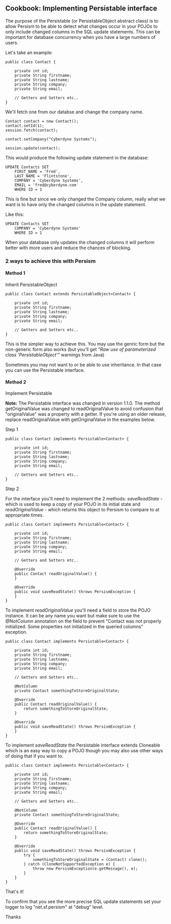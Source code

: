 ## Cookbook: Implementing Persistable interface

The purpose of the Persistable (or PersistableObject abstract class) is to allow Persism to be able to detect what 
changes occur in your POJOs to only include changed columns in the SQL update statements. This can be important for 
database concurrency when you have a large numbers of users.

Let's take an example:
```
public class Contact {

    private int id;
    private String firstname;
    private String lastname;
    private String company;
    private String email;
    
    // Getters and Setters etc..
}
```

We'll fetch one from our databse and change the company name.

```
Contact contact = new Contact();
contact.setId(1);
session.fetch(contact);

contact.setCompany("Cyberdyne Systems");

session.update(contact);
```

This would produce the following update statement in the database:

```
UPDATE Contacts SET 
    FIRST_NAME = 'Fred', 
    LAST_NAME = 'Flintstone', 
    COMPANY = 'Cyberdyne Systems', 
    EMAIL = 'fred@cyberdyne.com' 
    WHERE ID = 1       
```
This is fine but since we only changed the Company column, really what we want is to have only the changed 
columns in the update statement.

Like this:

```
UPDATE Contacts SET 
    COMPANY = 'Cyberdyne Systems' 
    WHERE ID = 1       
```
When your database only updates the changed columns it will perform better with more users and reduce the chances of blocking.

### 2 ways to achieve this with Persism

#### Method 1

Inherit PersistableObject

```
public class Contact extends PersistableObject<Contact> {

    private int id;
    private String firstname;
    private String lastname;
    private String company;
    private String email;
    
    // Getters and Setters etc..
}
```
This is the simpler way to achieve this. You may use the genric form but the non-generic form also works 
(but you'll get *"Raw use of parameterized class 'PersistableObject'"* warnings from Java)

Sometimes you may not want to or be able to use inheritance. In that case you can use the Persistable interface.

#### Method 2

Implement Persistable

**Note:** The Persistable interface was changed in version 1.1.0. The method getOriginalValue was changed to readOriginalValue 
to avoid confusion that "originalValue" was a property with a getter. If you're using an older release, replace
readOriginalValue with getOriginalValue in the examples below.

Step 1

```
public class Contact implements Persistable<Contact> {

    private int id;
    private String firstname;
    private String lastname;
    private String company;
    private String email;
    
    // Getters and Setters etc..
}
```
Step 2

For the interface you'll need to implement the 2 methods: *saveReadState* - which is used to keep a copy of your POJO 
in its initial state and *readOriginalValue* - which returns this object to Persism to compare to at appropriate times.

```
public class Contact implements Persistable<Contact> {

    private int id;
    private String firstname;
    private String lastname;
    private String company;
    private String email;
    
    // Getters and Setters etc..

    @Override
    public Contact readOriginalValue() {
    }
    
    @Override
    public void saveReadState() throws PersismException {
    }
}
```

To implement *readOriginalValue* you'll need a field to store the POJO instance. It can be any name you want but make sure 
to use the *@NotColumn* annotation on the field to prevent "Contact was not properly initialized. Some properties not 
initialized in the queried columns" exception.

```
public class Contact implements Persistable<Contact> {

    private int id;
    private String firstname;
    private String lastname;
    private String company;
    private String email;
    
    // Getters and Setters etc..

    @NotColumn
    private Contact somethingToStoreOriginalState;

    @Override
    public Contact readOriginalValue() {
        return somethingToStoreOriginalState;
    }

    @Override
    public void saveReadState() throws PersismException {
    }   
}
```

To implement *saveReadState* the Persistable interface extends Cloneable which is an easy way 
to copy a POJO though you may also use other ways of doing that if you want to. 

```
public class Contact implements Persistable<Contact> {

    private int id;
    private String firstname;
    private String lastname;
    private String company;
    private String email;
    
    // Getters and Setters etc..

    @NotColumn
    private Contact somethingToStoreOriginalState;

    @Override
    public Contact readOriginalValue() {
        return somethingToStoreOriginalState;
    }

    @Override
    public void saveReadState() throws PersismException {
        try {
            somethingToStoreOriginalState = (Contact) clone();
        } catch (CloneNotSupportedException e) {
            throw new PersismException(e.getMessage(), e);
        }
    }   
}
```

That's it!

To confirm that you see the more precise SQL update statements set your logger to log "net.sf.persism" 
at "debug" level.

Thanks